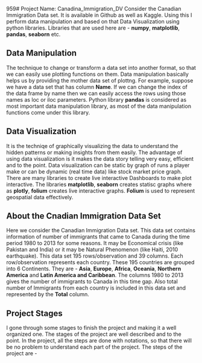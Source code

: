 959# Project Name: Canadina_Immigration_DV
Consider the Canadian Immigration Data set. It is available in Github as well as Kaggle. Using this I perform data manipulation and based on that Data Visualization using python libraries. Libraries that are used here are - **numpy**, **matplotlib**, **pandas**, **seaborn** etc.

## Data Manipulation

The technique to change or transform a data set into another format, so that we can easily use plotting functions on them. Data manipulation basically helps us by providing the mother data set of plottng. For example, suppose we have a data set that has column **Name**. If we can change the index of the data frame by name then we can easily access the rows using those names as loc or iloc parameters. Python library **pandas** is considered as most important data manipulation library, as most of the data manipulation functions come under this library.

## Data Visualization

It is the techniqe of graphically visualizing the data to understand the hidden patterns or making insights from them easily. The advantage of using data visualization is it makes the data story telling very easy, efficient and to the point. Data visualization can be static by graph of runs a  player make or can be dynamic (real time data) like stock market price graph. There are many libraries to create live interactive Dashboards to make plot interactive. The libraries **matplotlib**, **seaborn** creates statisc graphs where as **plotly**, **folium** creates live interactive graphs. **Folium** is used to represent geospatial data effectively.

## About the Cnadian Immigration Data Set

Here we consider the Canadian Immigration Data set. This data set contains information of number of immigrants that came to Canada during the time period 1980 to 2013 for some reasons. It may be Economical crisis (like Pakistan and India) or it may be Natural Phenomenon (like Haiti, 2010 earthquake). This data set 195 rows/observation and 39 columns. Each row/observation represents each country. These 195 countries are grouped into 6 Continents. They are - **Asia**, **Europe**, **Africa**, **Oceania**, **Northern America** and **Latin America and Caribbean**. The columns 1980 to 2013 gives the number of immigrants to Canada in this time gap. Also total number of Immigrants from each country is included in this data set and represented by the **Total** column.

## Project Stages

I gone through some stages to finish the project and making it a well organized one. The stages of the project are well described and to the point. In the project, all the steps are done with notations, so that there will be no problem to understand each part of the project. The steps of the project are - 

